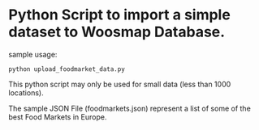 # Python Script to import a simple dataset to Woosmap Database.

sample usage:

    python upload_foodmarket_data.py

This python script may only be used for small data (less than 1000 locations).

The sample JSON File (foodmarkets.json) represent a list of some of the best Food Markets in Europe.